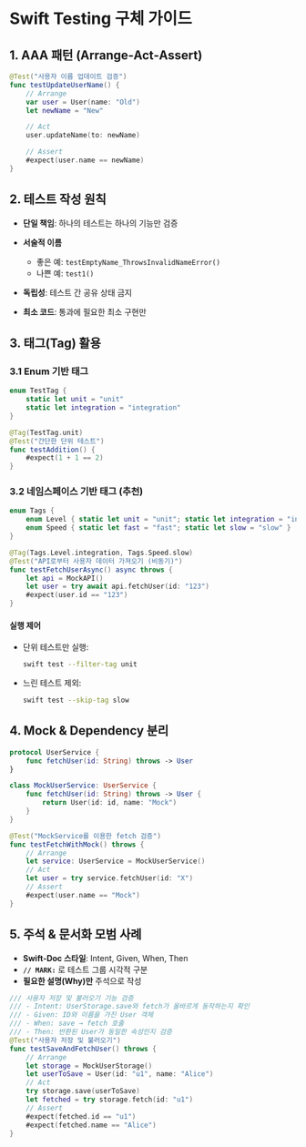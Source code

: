 
# Swift Testing 구체 가이드

## 1. AAA 패턴 (Arrange‑Act‑Assert)

```swift
@Test("사용자 이름 업데이트 검증")
func testUpdateUserName() {
    // Arrange
    var user = User(name: "Old")
    let newName = "New"

    // Act
    user.updateName(to: newName)

    // Assert
    #expect(user.name == newName)
}
```

## 2. 테스트 작성 원칙

* **단일 책임**: 하나의 테스트는 하나의 기능만 검증
* **서술적 이름**

  * 좋은 예: `testEmptyName_ThrowsInvalidNameError()`
  * 나쁜 예: `test1()`
* **독립성**: 테스트 간 공유 상태 금지
* **최소 코드**: 통과에 필요한 최소 구현만

## 3. 태그(Tag) 활용

### 3.1 Enum 기반 태그

```swift
enum TestTag {
    static let unit = "unit"
    static let integration = "integration"
}

@Tag(TestTag.unit)
@Test("간단한 단위 테스트")
func testAddition() {
    #expect(1 + 1 == 2)
}
```

### 3.2 네임스페이스 기반 태그 (추천)

```swift
enum Tags {
    enum Level { static let unit = "unit"; static let integration = "integration" }
    enum Speed { static let fast = "fast"; static let slow = "slow" }
}

@Tag(Tags.Level.integration, Tags.Speed.slow)
@Test("API로부터 사용자 데이터 가져오기 (비동기)")
func testFetchUserAsync() async throws {
    let api = MockAPI()
    let user = try await api.fetchUser(id: "123")
    #expect(user.id == "123")
}
```

#### 실행 제어

* 단위 테스트만 실행:

  ```bash
  swift test --filter-tag unit
  ```
* 느린 테스트 제외:

  ```bash
  swift test --skip-tag slow
  ```

## 4. Mock & Dependency 분리

```swift
protocol UserService {
    func fetchUser(id: String) throws -> User
}

class MockUserService: UserService {
    func fetchUser(id: String) throws -> User {
        return User(id: id, name: "Mock")
    }
}

@Test("MockService를 이용한 fetch 검증")
func testFetchWithMock() throws {
    // Arrange
    let service: UserService = MockUserService()
    // Act
    let user = try service.fetchUser(id: "X")
    // Assert
    #expect(user.name == "Mock")
}
```

## 5. 주석 & 문서화 모범 사례

* **Swift‑Doc 스타일**: Intent, Given, When, Then
* **`// MARK:`** 로 테스트 그룹 시각적 구분
* **필요한 설명(Why)만** 주석으로 작성

```swift
/// 사용자 저장 및 불러오기 기능 검증
/// - Intent: UserStorage.save와 fetch가 올바르게 동작하는지 확인
/// - Given: ID와 이름을 가진 User 객체
/// - When: save → fetch 호출
/// - Then: 반환된 User가 동일한 속성인지 검증
@Test("사용자 저장 및 불러오기")
func testSaveAndFetchUser() throws {
    // Arrange
    let storage = MockUserStorage()
    let userToSave = User(id: "u1", name: "Alice")
    // Act
    try storage.save(userToSave)
    let fetched = try storage.fetch(id: "u1")
    // Assert
    #expect(fetched.id == "u1")
    #expect(fetched.name == "Alice")
}
```
